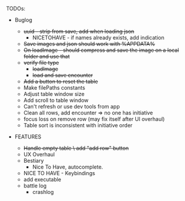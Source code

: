 TODOs:

* Buglog
    * ~~uuid - strip from save, add when loading json~~
        * NICETOHAVE - if names already exists, add indication
    * ~~Save images and json should work with %APPDATA%~~
    * ~~On loadImage - should compress and save the image on a local folder and use that~~
    * ~~verify file type~~
        * ~~loadImage~~
        * ~~load and save encounter~~
    * ~~Add a button to reset the table~~
    * Make filePaths constants
    * Adjust table window size
    * Add scroll to table window
    * Can't refresh or use dev tools from app
    * Clean all rows, add encounter => no one has initiative
    * focus loss on remove row (may fix itself after UI overhaul)
    * Table sort is inconsistent with initiative order

* FEATURES
    * ~~Handle empty table \ add "add row" button~~
    * UX Overhaul
    * Bestiary
        * Nice To Have, autocomplete.
    * NICE TO HAVE - Keybindings
    * add executable
    * battle log
        * crashlog
